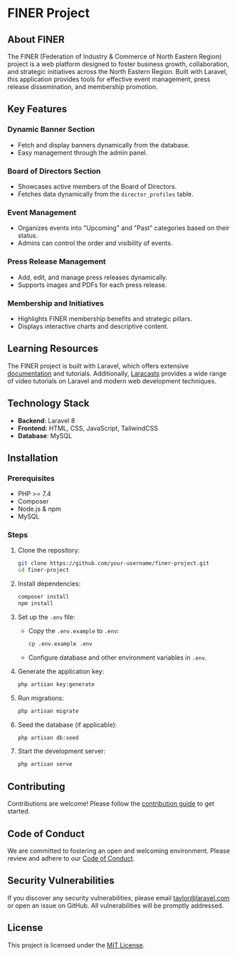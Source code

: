 # FINER Project

## About FINER

The FINER (Federation of Industry & Commerce of North Eastern Region) project is a web platform designed to foster business growth, collaboration, and strategic initiatives across the North Eastern Region. Built with Laravel, this application provides tools for effective event management, press release dissemination, and membership promotion.

## Key Features

### Dynamic Banner Section
- Fetch and display banners dynamically from the database.
- Easy management through the admin panel.

### Board of Directors Section
- Showcases active members of the Board of Directors.
- Fetches data dynamically from the `director_profiles` table.

### Event Management
- Organizes events into "Upcoming" and "Past" categories based on their status.
- Admins can control the order and visibility of events.

### Press Release Management
- Add, edit, and manage press releases dynamically.
- Supports images and PDFs for each press release.

### Membership and Initiatives
- Highlights FINER membership benefits and strategic pillars.
- Displays interactive charts and descriptive content.

## Learning Resources

The FINER project is built with Laravel, which offers extensive [documentation](https://laravel.com/docs) and tutorials. Additionally, [Laracasts](https://laracasts.com) provides a wide range of video tutorials on Laravel and modern web development techniques.

## Technology Stack

- **Backend**: Laravel 8
- **Frontend**: HTML, CSS, JavaScript, TailwindCSS
- **Database**: MySQL

## Installation

### Prerequisites
- PHP >= 7.4
- Composer
- Node.js & npm
- MySQL

### Steps
1. Clone the repository:
   ```bash
   git clone https://github.com/your-username/finer-project.git
   cd finer-project
   ```
2. Install dependencies:
   ```bash
   composer install
   npm install
   ```
3. Set up the `.env` file:
   - Copy the `.env.example` to `.env`:
     ```bash
     cp .env.example .env
     ```
   - Configure database and other environment variables in `.env`.

4. Generate the application key:
   ```bash
   php artisan key:generate
   ```
5. Run migrations:
   ```bash
   php artisan migrate
   ```
6. Seed the database (if applicable):
   ```bash
   php artisan db:seed
   ```
7. Start the development server:
   ```bash
   php artisan serve
   ```

## Contributing

Contributions are welcome! Please follow the [contribution guide](https://laravel.com/docs/contributions) to get started.

## Code of Conduct

We are committed to fostering an open and welcoming environment. Please review and adhere to our [Code of Conduct](https://laravel.com/docs/contributions#code-of-conduct).

## Security Vulnerabilities

If you discover any security vulnerabilities, please email [taylor@laravel.com](mailto:taylor@laravel.com) or open an issue on GitHub. All vulnerabilities will be promptly addressed.

## License

This project is licensed under the [MIT License](https://opensource.org/licenses/MIT).

